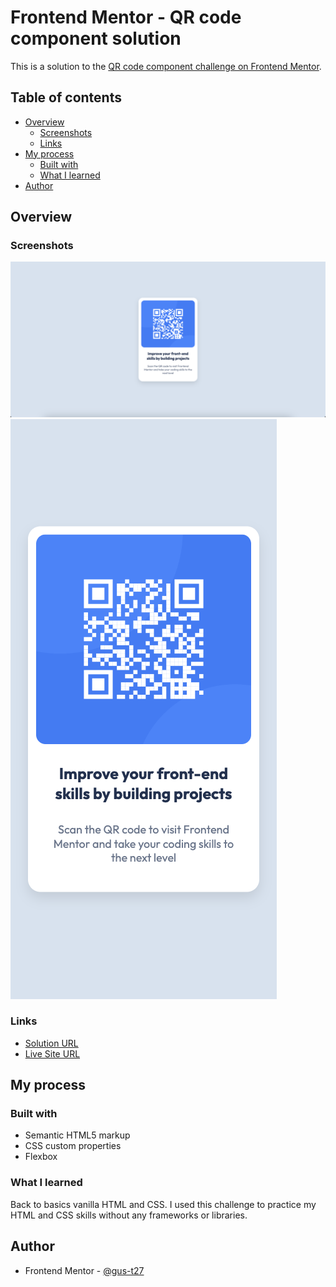# Frontend Mentor - QR code component solution

This is a solution to the [QR code component challenge on Frontend Mentor](https://www.frontendmentor.io/challenges/qr-code-component-iux_sIO_H).

## Table of contents

- [Overview](#overview)
  - [Screenshots](#screenshots)
  - [Links](#links)
- [My process](#my-process)
  - [Built with](#built-with)
  - [What I learned](#what-i-learned)
- [Author](#author)

## Overview

### Screenshots

![](./desktopScreenshot.png)
![](./mobileScreenshot.png)

### Links

- [Solution URL](https://github.com/gus-t27/frontend-mentor-qr-code)
- [Live Site URL](https://your-live-site-url.com)

## My process

### Built with

- Semantic HTML5 markup
- CSS custom properties
- Flexbox

### What I learned

Back to basics vanilla HTML and CSS. I used this challenge to practice my HTML and CSS skills without any frameworks or libraries.

## Author

- Frontend Mentor - [@gus-t27](https://www.frontendmentor.io/profile/gus-t27)
